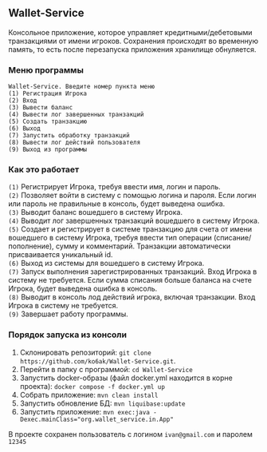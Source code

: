 ## Wallet-Service

Консольное приложение, которое управляет кредитными/дебетовыми транзакциями от имени игроков. 
Сохранения происходят во временную память, то есть после перезапуска приложения хранилище обнуляется.

### Меню программы
```
Wallet-Service. Введите номер пункта меню
(1) Регистрация Игрока
(2) Вход
(3) Вывести баланс
(4) Вывести лог завершенных транзакций
(5) Создать транзакцию
(6) Выход
(7) Запустить обработку транзакций
(8) Вывести лог действий пользователя
(9) Выход из программы
```

### Как это работает

`(1)` Регистрирует Игрока, требуя ввести имя, логин и пароль.<br />
`(2)` Позволяет войти в систему с помощью логина и пароля. Если логин или пароль не правильные в консоль, будет выведена ошибка.<br />
`(3)` Выводит баланс вошедшего в систему Игрока.<br />
`(4)` Выводит лог завершенных транзакций вошедшего в систему Игрока.<br />
`(5)` Создает и регистрирует в системе транзакцию для счета от имени вошедшего в систему Игрока, требуя ввести тип операции (списание/пополнение), сумму и комментарий. Транзакции автоматически присваивается уникальный id.<br />
`(6)` Выход из системы для вошедшего в систему Игрока.<br />
`(7)` Запуск выполнения зарегистрированных транзакций. Вход Игрока в систему не требуется. Если сумма списания больше баланса на счете Игрока, будет выведена ошибка в консоль.<br />
`(8)` Выводит в консоль лод действий игрока, включая транзакции. Вход Игрока в систему не требуется.<br />
`(9)` Завершает работу программы.

### Порядок запуска из консоли

1. Склонировать репозиторий: `git clone https://github.com/ko6ak/Wallet-Service.git`. 
2. Перейти в папку с программой: `cd Wallet-Service`
3. Запустить docker-образы (файл docker.yml находится в корне проекта): `docker compose -f docker.yml up`
4. Собрать приложение: `mvn clean install`
5. Запустить обновление БД: `mvn liquibase:update`
6. Запустить приложение: `mvn exec:java -Dexec.mainClass="org.wallet_service.in.App"`

В проекте сохранен пользователь с логином `ivan@gmail.com` и паролем `12345`